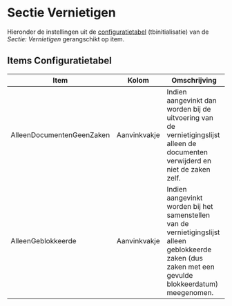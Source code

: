 # Sectie Vernietigen

Hieronder de instellingen uit de [configuratietabel](README.md) (tbinitialisatie) van de _Sectie: Vernietigen_ gerangschikt op item.

## Items Configuratietabel

| Item                      | Kolom        | Omschrijving                                                              |
|---------------------------|--------------|---------------------------------------------------------------------------|
| AlleenDocumentenGeenZaken | Aanvinkvakje | Indien aangevinkt dan worden bij de uitvoering van de vernietigingslijst alleen de documenten verwijderd en niet de zaken zelf. |
| AlleenGeblokkeerde        | Aanvinkvakje | Indien aangevinkt worden bij het samenstellen van de vernietigingslijst alleen geblokkeerde zaken (dus zaken met een gevulde blokkeerdatum) meegenomen. |
